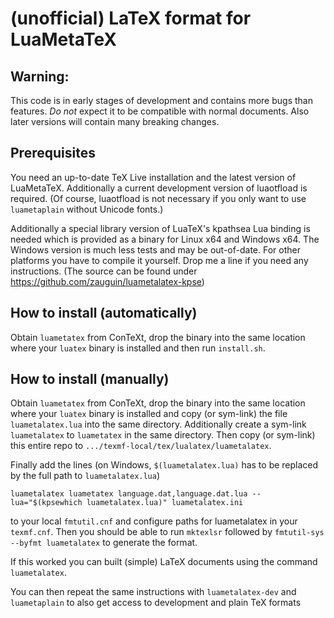# (unofficial) LaTeX format for LuaMetaTeX

## Warning:
This code is in early stages of development and contains more bugs than features. _Do not_ expect it to be compatible with normal documents. Also later versions will contain many breaking changes.

## Prerequisites
You need an up-to-date TeX Live installation and the latest version of LuaMetaTeX. Additionally a current development version of luaotfload is required. (Of course, luaotfload is not necessary if you only want to use `luametaplain` without Unicode fonts.)

Additionally a special library version of LuaTeX's kpathsea Lua binding is needed which is provided as a binary for Linux x64 and Windows x64. The Windows version is much less tests and may be out-of-date. For other platforms you have to compile it yourself. Drop me a line if you need any instructions. (The source can be found under https://github.com/zauguin/luametalatex-kpse)

## How to install (automatically)
Obtain `luametatex` from ConTeXt, drop the binary into the same location where your `luatex` binary is installed and then run `install.sh`.

## How to install (manually)
Obtain `luametatex` from ConTeXt, drop the binary into the same location where your `luatex` binary is installed and copy (or sym-link) the file `luametalatex.lua` into the same directory. Additionally create a sym-link `luametalatex` to `luametatex` in the same directory. Then copy (or sym-link) this entire repo to `.../texmf-local/tex/lualatex/luametalatex`. 

Finally add the lines (on Windows, `$(luametalatex.lua)` has to be replaced by the full path to `luametalatex.lua`)
```
luametalatex luametatex language.dat,language.dat.lua --lua="$(kpsewhich luametalatex.lua)" luametalatex.ini
```
to your local `fmtutil.cnf` and configure paths for luametalatex in your `texmf.cnf`. Then you should be able to run `mktexlsr` followed by `fmtutil-sys --byfmt luametalatex` to generate the format.

If this worked you can built (simple) LaTeX documents using the command `luametalatex`.

You can then repeat the same instructions with `luametalatex-dev` and `luametaplain` to also get access to development and plain TeX formats
